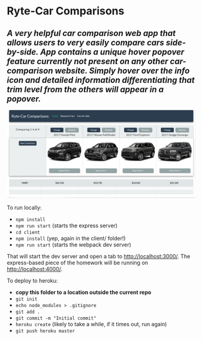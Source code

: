 # Ryte-Car Comparisons

## *A very helpful car comparison web app that allows users to very easily compare cars side-by-side.  App contains a unique hover popover feature currently not present on any other car-comparison website.  Simply hover over the info icon and detailed information differentiating that trim level from the others will appear in a popover.*



<img src='./client/public/images/Ryte-car-screenshot.GIF'>



To run locally:
* `npm install`
* `npm run start` (starts the express server)
* `cd client`
* `npm install` (yep, again in the client/ folder!)
* `npm run start` (starts the webpack dev server)

That will start the dev server and open a tab to <http://localhost:3000/>. The express-based piece of the homework will be running on <http://localhost:4000/>.

To deploy to heroku:
* **copy this folder to a location outside the current repo**
* `git init`
* `echo node_modules > .gitignore`
* `git add .`
* `git commit -m "Initial commit"`
* `heroku create` (likely to take a while, if it times out, run again)
* `git push heroku master`
